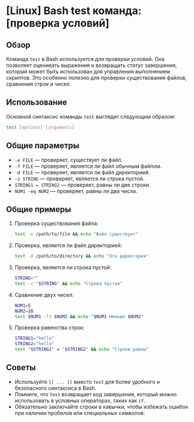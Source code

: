# [Linux] Bash test команда: [проверка условий]

## Обзор
Команда `test` в Bash используется для проверки условий. Она позволяет оценивать выражения и возвращать статус завершения, который может быть использован для управления выполнением скриптов. Это особенно полезно для проверки существования файлов, сравнения строк и чисел.

## Использование
Основной синтаксис команды `test` выглядит следующим образом:

```bash
test [options] [arguments]
```

## Общие параметры
- `-e FILE` — проверяет, существует ли файл.
- `-f FILE` — проверяет, является ли файл обычным файлом.
- `-d FILE` — проверяет, является ли файл директорией.
- `-z STRING` — проверяет, является ли строка пустой.
- `STRING1 = STRING2` — проверяет, равны ли две строки.
- `NUM1 -eq NUM2` — проверяет, равны ли два числа.

## Общие примеры
1. Проверка существования файла:
   ```bash
   test -e /path/to/file && echo "Файл существует"
   ```

2. Проверка, является ли файл директорией:
   ```bash
   test -d /path/to/directory && echo "Это директория"
   ```

3. Проверка, является ли строка пустой:
   ```bash
   STRING=""
   test -z "$STRING" && echo "Строка пустая"
   ```

4. Сравнение двух чисел:
   ```bash
   NUM1=5
   NUM2=10
   test $NUM1 -lt $NUM2 && echo "$NUM1 меньше $NUM2"
   ```

5. Проверка равенства строк:
   ```bash
   STRING1="hello"
   STRING2="hello"
   test "$STRING1" = "$STRING2" && echo "Строки равны"
   ```

## Советы
- Используйте `[[ ... ]]` вместо `test` для более удобного и безопасного синтаксиса в Bash.
- Помните, что `test` возвращает код завершения, который можно использовать в условных операторах, таких как `if`.
- Обязательно заключайте строки в кавычки, чтобы избежать ошибок при наличии пробелов или специальных символов.